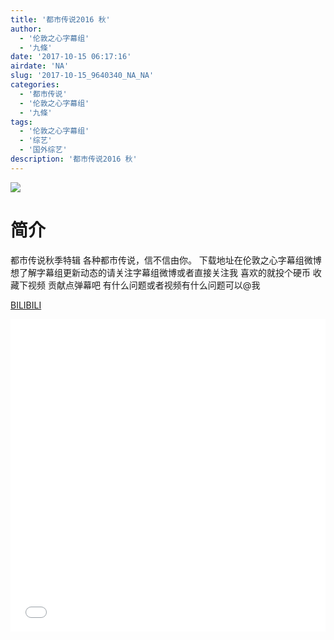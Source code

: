```yaml
---
title: '都市传说2016 秋'
author: 
  - '伦敦之心字幕组'
  - '九條'
date: '2017-10-15 06:17:16'
airdate: 'NA'
slug: '2017-10-15_9640340_NA_NA'
categories: 
  - '都市传说'
  - '伦敦之心字幕组'
  - '九條'
tags: 
  - '伦敦之心字幕组'
  - '综艺'
  - '国外综艺'
description: '都市传说2016 秋'
---
```


![](https://i.imgur.com/jgin132.jpg)

# 简介  
都市传说秋季特辑 各种都市传说，信不信由你。 
下载地址在伦敦之心字幕组微博 想了解字幕组更新动态的请关注字幕组微博或者直接关注我 喜欢的就投个硬币 收藏下视频 贡献点弹幕吧
有什么问题或者视频有什么问题可以@我

  [BILIBILI](https://www.bilibili.com/video/av9640340/)


  <iframe src="//www.bilibili.com/html/html5player.html?cid=15932253&aid=9640340" width="100%" height="500" frameborder="0" allowfullscreen="allowfullscreen"></iframe>
